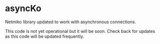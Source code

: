 # asyncKo

Netmiko library updated to work with asynchronous connections.

This code is not yet operational but it will be soon. 
Check back for updates as this code will be updated frequently.  
